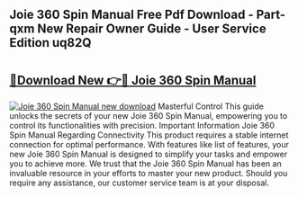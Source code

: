 ## Joie 360 Spin Manual Free Pdf Download - Part-qxm New Repair Owner Guide - User Service Edition uq82Q

# <h2><a href="http://cf25667.oget.top/?id=Joie+360+Spin+Manual">🔗Download New 👉🔴 Joie 360 Spin Manual</a></h2>

[![Joie 360 Spin Manual new download](https://i.imgur.com/5g1atiW.png)](http://cf25667.oget.top/?id=Joie+360+Spin+Manual)
Masterful Control This guide unlocks the secrets of your new Joie 360 Spin Manual, empowering you to control its functionalities with precision. Important Information Joie 360 Spin Manual Regarding Connectivity This product requires a stable internet connection for optimal performance. With features like list of features, your new Joie 360 Spin Manual is designed to simplify your tasks and empower you to achieve more. We trust that the Joie 360 Spin Manual has been an invaluable resource in your efforts to master your new product. Should you require any assistance, our customer service team is at your disposal.
